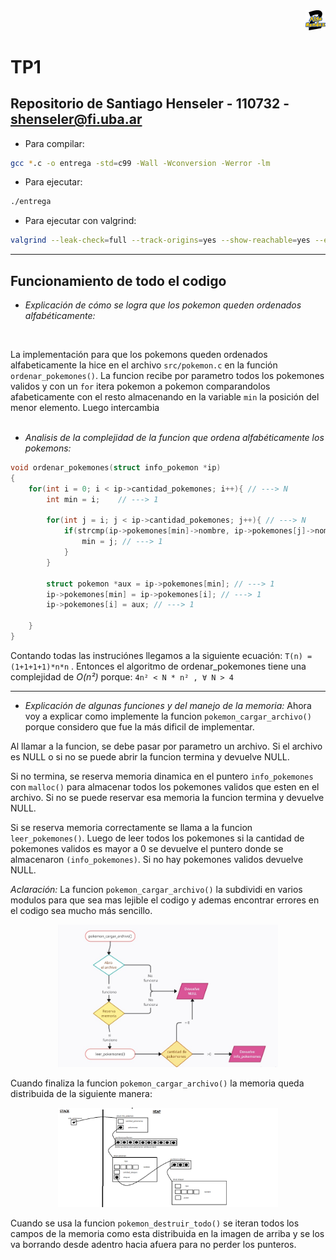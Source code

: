 <div align="right">
<img width="32px" src="img/algo2.svg">
</div>

# TP1

## Repositorio de Santiago Henseler - 110732 - shenseler@fi.uba.ar

- Para compilar:

```bash
gcc *.c -o entrega -std=c99 -Wall -Wconversion -Werror -lm
```

- Para ejecutar:

```bash
./entrega
```

- Para ejecutar con valgrind:
```bash
valgrind --leak-check=full --track-origins=yes --show-reachable=yes --error-exitcode=2 --show-leak-kinds=all --trace-children=yes ./entrega
```
---
##  Funcionamiento de todo el codigo

-  *Explicación de cómo se logra que los pokemon queden ordenados alfabéticamente:*
<br/>

La implementación para que los pokemons queden ordenados alfabeticamente la hice en el archivo `src/pokemon.c` en la función `ordenar_pokemones()`. La funcion recibe por parametro todos los pokemones validos y con un `for` itera pokemon a pokemon comparandolos afabeticamente con el resto almacenando en la variable `min` la posición del menor elemento. Luego intercambia   
<br/>
-  *Analisis de la complejidad de la funcion que ordena alfabéticamente los pokemons:*
  
```c
void ordenar_pokemones(struct info_pokemon *ip)
{
	for(int i = 0; i < ip->cantidad_pokemones; i++){ // ---> N
		int min = i;    // ---> 1

		for(int j = i; j < ip->cantidad_pokemones; j++){ // ---> N
			if(strcmp(ip->pokemones[min]->nombre, ip->pokemones[j]->nombre) > 0){
				min = j; // ---> 1
			}
		}

		struct pokemon *aux = ip->pokemones[min]; // ---> 1
		ip->pokemones[min] = ip->pokemones[i]; // ---> 1 
		ip->pokemones[i] = aux; // ---> 1

	}
}
```

Contando todas las instruciónes llegamos a la siguiente ecuación: `T(n) = (1+1+1+1)*n*n` . Entonces el algoritmo de ordenar_pokemones tiene una complejidad de *O(n²)* porque: `4n² < N * n² , ∀ N > 4`

---
-  *Explicación de algunas funciones y del manejo de la memoria:*
Ahora voy a explicar como implemente la funcion `pokemon_cargar_archivo()` porque considero que fue la más dificil de implementar.

Al llamar a la funcion, se debe pasar por parametro un archivo. Si el archivo es NULL o si no se puede abrir la funcion termina y devuelve NULL.

Si no termina, se reserva memoria dinamica en el puntero `info_pokemones` con `malloc()` para almacenar todos los pokemones validos que esten en el archivo. Si no se puede reservar esa memoria la funcion termina y devuelve NULL.

Si se reserva memoria correctamente se llama a la funcion `leer_pokemones()`. Luego de leer todos los pokemones si la cantidad de pokemones validos es mayor a 0 se devuelve el puntero donde se almacenaron `(info_pokemones)`. Si no hay pokemones validos devuelve NULL.

*Aclaración:* La funcion `pokemon_cargar_archivo()` la subdividi en varios modulos para que sea mas lejible el codigo y ademas encontrar errores en el codigo sea mucho más sencillo.
	
<div align="center">
<img width="70%" src="img/flujo1.jpg">
</div>

Cuando finaliza la funcion `pokemon_cargar_archivo()` la memoria queda distribuida de la siguiente manera:

<div align="center">
<img width="70%" src="img/memoria1.png">
</div>

Cuando se usa la funcion `pokemon_destruir_todo()` se iteran todos los campos de la memoria como esta distribuida en la imagen de arriba y se los va borrando desde adentro hacia afuera para no perder los punteros. 
